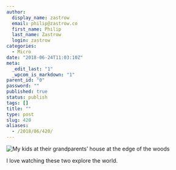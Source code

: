 ```yaml
---
author:
  display_name: zastrow
  email: philip@zastrow.co
  first_name: Philip
  last_name: Zastrow
  login: zastrow
categories:
  - Micro
date: "2018-06-24T11:03:10Z"
meta:
  _edit_last: "1"
  _wpcom_is_markdown: "1"
parent_id: "0"
password: ""
published: true
status: publish
tags: []
title: ""
type: post
slug: 420
aliases:
  - /2018/06/420/
---
```

<p><img src="/assets/2018/06/img_1108.jpg" alt="My kids at their grandparents’ house at the edge of the woods" /></p>
<p>I love watching these two explore the world.</p>
